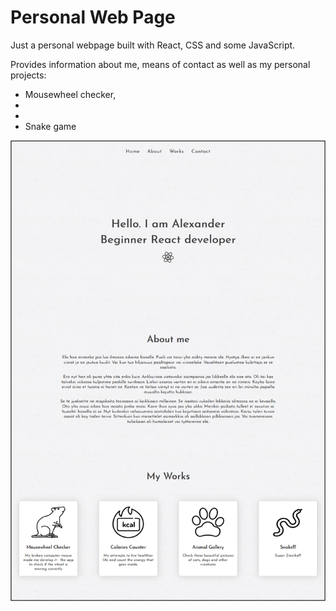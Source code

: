 # Personal Web Page
Just a personal webpage built with React, CSS and some JavaScript.
 
 
Provides information about me, means of contact as well as my personal projects:

- Mousewheel checker,
- 
- 
- Snake game
 
 


![](screenshot.png)
